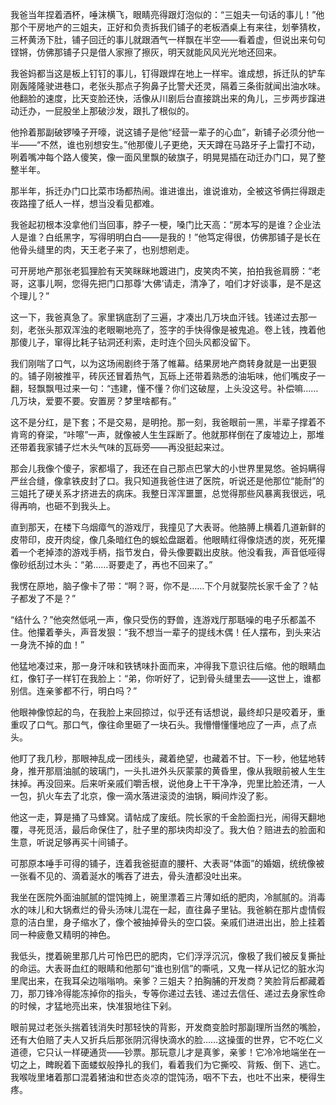 我爸当年捏着酒杯，唾沫横飞，眼睛亮得跟灯泡似的：“三姐夫一句话的事儿！”他那个干房地产的三姐夫，正好和负责拆我们铺子的老板酒桌上有来往，划拳猜枚，三杯黄汤下肚，铺子回迁的事儿就跟酒气一样飘在半空——看着虚，但说出来句句铿锵，仿佛那铺子只是借人家擦了擦灰，明天就能风风光光地还回来。

我爸妈都当这是板上钉钉的事儿，钉得跟焊在地上一样牢。谁成想，拆迁队的铲车刚轰隆隆驶进巷口，老张头那点子狗鼻子比警犬还灵，隔着三条街就闻出油水味。他翻脸的速度，比天变脸还快，活像从川剧后台直接跳出来的角儿，三步两步蹿进动迁办，一屁股坐上那破沙发，跟扎了根似的。

他拎着那副破锣嗓子开嚎，说这铺子是他“经营一辈子的心血”，新铺子必须分他一半——“不然，谁也别想安生。”他那傻儿子更绝，天天蹲在马路牙子上雷打不动，咧着嘴冲每个路人傻笑，像一面风里飘的破旗子，明晃晃插在动迁办门口，晃了整整半年。

那半年，拆迁办门口比菜市场都热闹。谁进谁出，谁说谁劝，全被这爷俩拦得跟走夜路撞了纸人一样，想当没看见都难。

我爸起初根本没拿他们当回事，脖子一梗，嗓门比天高：“房本写的是谁？企业法人是谁？白纸黑字，写得明明白白——是我的！”他笃定得很，仿佛那铺子是长在他骨头缝里的肉，天王老子来了，也别想剜走。

可开房地产那张老狐狸脸有天笑眯眯地踱进门，皮笑肉不笑，拍拍我爸肩膀：“老哥，这事儿啊，您得先把门口那尊‘大佛’请走，清净了，咱们才好谈事，是不是这个理儿？”

这一下，我爸真急了。家里锅底刮了三遍，才凑出几万块血汗钱。钱递过去那一刻，老张头那双浑浊的老眼唰地亮了，签字的手快得像是被鬼追。卷上钱，拽着他那傻儿子，窜得比耗子钻洞还利索，走时连个回头风都没留下。

我们刚喘了口气，以为这场闹剧终于落了帷幕。结果房地产商转身就是一出更狠的。铺子刚被推平，砖灰还冒着热气，瓦砾上还带着熟悉的油垢味，他们嘴皮子一翻，轻飘飘甩过来一句：“违建，懂不懂？你们这破屋，上头没这号。补偿嘛……几万块，爱要不要。安置房？梦里啥都有。”

这不是分红，是下套；不是交易，是明抢。那一刻，我爸眼前一黑，半辈子撑着不肯弯的脊梁，“咔嚓”一声，就像被人生生踩断了。他就那样倒在了废墟边上，那堆还带着我家铺子烂木头气味的瓦砾旁——再没挺起来过。

那会儿我像个傻子，家都塌了，我还在自己那点巴掌大的小世界里晃悠。爸妈瞒得严丝合缝，像拿铁皮封了口。我只知道我爸住进了医院，听说还是他那位“能耐”的三姐托了硬关系才挤进去的病床。我整日浑浑噩噩，总觉得那些风暴离我很远，吼得再响，也砸不到我头上。

直到那天，在楼下乌烟瘴气的游戏厅，我撞见了大表哥。他胳膊上横着几道新鲜的皮带印，皮开肉绽，像几条暗红色的蜈蚣盘踞着。他眼睛红得像烧透的炭，死死攥着一个老掉漆的游戏手柄，指节发白，骨头像要戳出皮肤。他没看我，声音低哑得像砂纸刮过木头：“弟……哥要走了，再也不回来了。”

我愣在原地，脑子像卡了带：“啊？哥，你不是……下个月就娶院长家千金了？帖子都发了不是？”

“结什么？”他突然低吼一声，像只受伤的野兽，连游戏厅那聒噪的电子乐都盖不住。他攥着拳头，声音发狠：“我不想当一辈子的提线木偶！任人摆布，到头来沾一身洗不掉的血！”

他猛地凑过来，那一身汗味和铁锈味扑面而来，冲得我下意识往后缩。他的眼睛血红，像钉子一样钉在我脸上：“弟，你听好了，记到骨头缝里去——这世上，谁都别信。连亲爹都不行，明白吗？”

他眼神像惊起的鸟，在我脸上来回掠过，似乎还有话想说，最终却只是咬着牙，重重叹了口气。那口气，像往命里砸了一块石头。我懵懵懂懂地应了一声，点了点头。

他盯了我几秒，那眼神乱成一团线头，藏着绝望，也藏着不甘。下一秒，他猛地转身，推开那扇油腻的玻璃门，一头扎进外头灰蒙蒙的黄昏里，像从我眼前被人生生抹掉。再没回来。后来听亲戚们嚼舌根，说他身上干干净净，兜里比脸还清，一人一包，扒火车去了北京，像一滴水落进滚烫的油锅，瞬间炸没了影。

他这一走，算是捅了马蜂窝。请帖成了废纸。院长家的千金脸面扫光，闹得天翻地覆，寻死觅活，最后命保住了，肚子里的那块肉却没了。我大伯？赔进去的脸面和生意，听说足够再买十间铺子。

可那原本唾手可得的铺子，连着我爸挺直的腰杆、大表哥“体面”的婚姻，统统像被一张看不见的、滴着涎水的嘴吞了进去，骨头渣都没吐出来。

我坐在医院外面油腻腻的馄饨摊上，碗里漂着三片薄如纸的肥肉，冷腻腻的。消毒水的味儿和大锅煮烂的骨头汤味儿混在一起，直往鼻子里钻。我爸躺在那片虚情假意的洁白里，身子缩水了，像个被抽掉骨头的空口袋。亲戚们进进出出，脸上挂着同一种疲惫又精明的神色。

我低头，搅着碗里那几片可怜巴巴的肥肉，它们浮浮沉沉，像极了我们被反复撕扯的命运。大表哥血红的眼睛和他那句“谁也别信”的嘶吼，又鬼一样从记忆的脏水沟里爬出来，在我耳朵边嗡嗡响。亲爹？三姐夫？拍胸脯的开发商？笑脸背后都藏着刀，那刀锋冷得能冻掉你的指头，专等你递过去钱、递过去信任、递过去身家性命的时候，才猛地亮出来，快准狠地往下剁。

眼前晃过老张头揣着钱消失时那轻快的背影，开发商变脸时那副理所当然的嘴脸，还有大伯赔了夫人又折兵后那张阴沉得快滴水的脸……这操蛋的世界，它不吃仁义道德，它只认一样硬通货——钞票。那玩意儿才是真爹，亲爹！它冷冷地端坐在一切之上，睥睨着下面蝼蚁般挣扎的我们，看着我们为它撕咬、背叛、倒下、逃亡。我喉咙里堵着那口混着猪油和世态炎凉的馄饨汤，咽不下去，也吐不出来，梗得生疼。